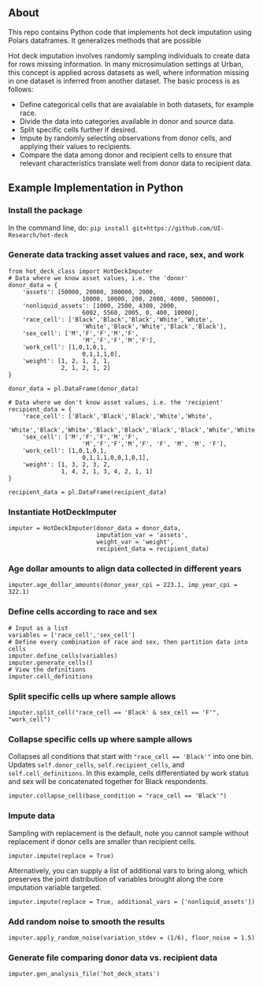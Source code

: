 ## About
This repo contains Python code that implements hot deck imputation using Polars dataframes. It generalizes methods that are possible

Hot deck imputation involves randomly sampling individuals to create data for rows missing information. In many microsimulation settings at Urban, this concept is applied across datasets as well, where information missing in one dataset is inferred from another dataset. The basic process is as follows:

* Define categorical cells that are avaialable in both datasets, for example race.
* Divide the data into categories available in donor and source data.
* Split specific cells further if desired.
* Impute by randomly selecting observations from donor cells, and applying their values to recipients. 
* Compare the data among donor and recipient cells to ensure that relevant characteristics translate well from donor data to recipient data.

## Example Implementation in Python
### Install the package 
In the command line, do: `pip install git+https://github.com/UI-Research/hot-deck`
### Generate data tracking asset values and race, sex, and work
```
from hot_deck_class import HotDeckImputer
# Data where we know asset values, i.e. the 'donor'
donor_data = {
    'assets': [50000, 20000, 300000, 2000, 
                     10000, 10000, 200, 2000, 4000, 500000],
    'nonliquid_assets': [1000, 2500, 4300, 2000, 
                     6002, 5560, 2005, 0, 400, 10000],
    'race_cell': ['Black','Black','Black','White','White',
                     'White','Black','White','Black','Black'],
    'sex_cell': ['M','F','F','M','F',
                     'M','F','F','M','F'],
    'work_cell': [1,0,1,0,1,
                     0,1,1,1,0],
    'weight': [1, 2, 1, 2, 1,
               2, 1, 2, 1, 2]
}

donor_data = pl.DataFrame(donor_data)

# Data where we don't know asset values, i.e. the 'recipient'
recipient_data = {
    'race_cell': ['Black','Black','Black','White','White',
                     'White','Black','White','Black','Black','Black','Black','White','White'],
    'sex_cell': ['M','F','F','M','F',
                     'M','F','F','M','F', 'F', 'M', 'M', 'F'],
    'work_cell': [1,0,1,0,1,
                     0,1,1,1,0,0,1,0,1],
    'weight': [1, 3, 2, 3, 2,
               1, 4, 2, 1, 3, 4, 2, 1, 1]
}

recipient_data = pl.DataFrame(recipient_data)
```
### Instantiate HotDeckImputer
```
imputer = HotDeckImputer(donor_data = donor_data, 
                         imputation_var = 'assets', 
                         weight_var = 'weight', 
                         recipient_data = recipient_data)
```

### Age dollar amounts to align data collected in different years
```
imputer.age_dollar_amounts(donor_year_cpi = 223.1, imp_year_cpi = 322.1)
```

### Define cells according to race and sex
```
# Input as a list
variables = ['race_cell','sex_cell']
# Define every combination of race and sex, then partition data into cells
imputer.define_cells(variables)
imputer.generate_cells()
# View the definitions
imputer.cell_definitions
```

### Split specific cells up where sample allows
```
imputer.split_cell("race_cell == 'Black' & sex_cell == 'F'", "work_cell")
```

### Collapse specific cells up where sample allows
Collapses all conditions that start with `"race_cell == 'Black'"` into one bin. Updates `self.donor_cells`, `self.recipient_cells`, and `self.cell_definitions`. In this example, cells differentiated by work status and sex will be concatenated together for Black respondents.
```
imputer.collapse_cell(base_condition = "race_cell == 'Black'")
```
### Impute data
Sampling with replacement is the default, note you cannot sample without replacement if donor cells are smaller than recipient cells.
```
imputer.impute(replace = True)
```
Alternatively, you can supply a list of additional vars to bring along, which preserves the joint distribution of variables brought along the core imputation variable targeted.
```
imputer.impute(replace = True, additional_vars = ['nonliquid_assets'])
```
### Add random noise to smooth the results
```
imputer.apply_random_noise(variation_stdev = (1/6), floor_noise = 1.5)
```
### Generate file comparing donor data vs. recipient data
```
imputer.gen_analysis_file('hot_deck_stats')
```
